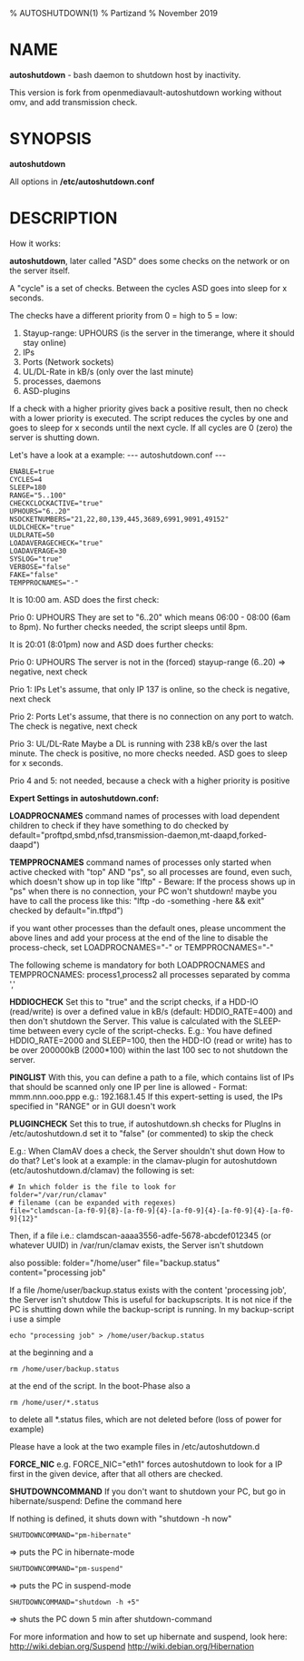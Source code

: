 % AUTOSHUTDOWN(1)
% Partizand
% November 2019

# NAME

**autoshutdown** - bash daemon to shutdown host by inactivity. 

This version is fork from openmediavault-autoshutdown working without omv, and add transmission check.

# SYNOPSIS

**autoshutdown**

All options in **/etc/autoshutdown.conf**

# DESCRIPTION

How it works:

**autoshutdown**, later called "ASD" does some checks on the network or on the server itself.

A "cycle" is a set of checks. Between the cycles ASD goes into sleep for x seconds.

The checks have a different priority from 0 = high to 5 = low:

1. Stayup-range: UPHOURS (is the server in the timerange, where it should stay online)
2. IPs
3. Ports (Network sockets)
4. UL/DL-Rate in kB/s (only over the last minute)
5. processes, daemons
6. ASD-plugins

If a check with a higher priority gives back a positive result, then no check
with a lower priority is executed. The script reduces the cycles by one and goes to 
sleep for x seconds until the next cycle. If all cycles are 0 (zero) the server
is shutting down.

Let's have a look at a example:
--- autoshutdown.conf ---
```
ENABLE=true
CYCLES=4
SLEEP=180
RANGE="5..100"
CHECKCLOCKACTIVE="true"
UPHOURS="6..20"
NSOCKETNUMBERS="21,22,80,139,445,3689,6991,9091,49152"
ULDLCHECK="true"
ULDLRATE=50
LOADAVERAGECHECK="true"
LOADAVERAGE=30
SYSLOG="true"
VERBOSE="false"
FAKE="false"
TEMPPROCNAMES="-"
```

It is 10:00 am. ASD does the first check:

Prio 0: UPHOURS 
They are set to "6..20" which means 06:00 - 08:00 (6am to 8pm). No further checks needed, the script sleeps until 8pm.

It is 20:01 (8:01pm) now and ASD does further checks:

Prio 0: UPHOURS
The server is not in the (forced) stayup-range (6..20) => negative, next check

Prio 1: IPs
Let's assume, that only IP 137 is online, so the check is negative, next check

Prio 2: Ports
Let's assume, that there is no connection on any port to watch. The check is negative, next check

Prio 3: UL/DL-Rate
Maybe a DL is running with 238 kB/s over the last minute. The check is positive, no more checks needed.
ASD goes to sleep for x seconds.

Prio 4 and 5:
not needed, because a check with a higher priority is positive


**Expert Settings in autoshutdown.conf:** 

**LOADPROCNAMES**
command names of processes with load dependent children to check if they have something to do
checked by default="proftpd,smbd,nfsd,transmission-daemon,mt-daapd,forked-daapd")

**TEMPPROCNAMES**
command names of processes only started when active
checked with "top" AND "ps", so all processes are found, even such, which doesn't show up in top
like "lftp" - Beware: If the process shows up in "ps" when there is no connection, your PC won't shutdown!
maybe you have to call the process like this: "lftp -do -something -here && exit"
checked by default="in.tftpd")

if you want other processes than the default ones, please uncomment the above lines and add your process at the end of the line
to disable the process-check, set LOADPROCNAMES="-" or TEMPPROCNAMES="-"

The following scheme is mandatory for both LOADPROCNAMES and TEMPPROCNAMES:
process1,process2
all processes separated by comma ','

**HDDIOCHECK**
Set this to "true" and the script checks, if a HDD-IO (read/write) is over a defined value in kB/s (default: HDDIO_RATE=400) 
and then don't shutdown the Server. This value is calculated with the SLEEP-time between every cycle of the script-checks.
E.g.: You have defined HDDIO_RATE=2000 and SLEEP=100, then the HDD-IO (read or write) has to be over 200000kB (2000*100) within the
last 100 sec to not shutdown the server.

**PINGLIST**
With this, you can define a path to a file, which contains list of IPs that should be scanned
only one IP per line is allowed - Format: mmm.nnn.ooo.ppp
e.g.:
192.168.1.45
If this expert-setting is used, the IPs specified in "RANGE" or in GUI doesn't work

**PLUGINCHECK**
Set this to true, if autoshutdown.sh checks for PlugIns in /etc/autoshutdown.d
set it to "false" (or commented) to skip the check

E.g.: When ClamAV does a check, the Server shouldn't shut down
How to do that?
Let's look at a example: in the clamav-plugin for autoshutdown (etc/autoshutdown.d/clamav) the following is set:
```
# In which folder is the file to look for
folder="/var/run/clamav"
# filename (can be expanded with regexes)
file="clamdscan-[a-f0-9]{8}-[a-f0-9]{4}-[a-f0-9]{4}-[a-f0-9]{4}-[a-f0-9]{12}"
```
Then, if a file i.e.: clamdscan-aaaa3556-adfe-5678-abcdef012345 (or whatever UUID) in /var/run/clamav exists, the Server isn't shutdown

also possible:
    folder="/home/user"
    file="backup.status"
    content="processing job"

If a file /home/user/backup.status exists with the content 'processing job', the Server isn't shutdow
This is useful for backupscripts. It is not nice if the PC is shutting down while the backup-script is running. 
In my backup-script i use a simple

    echo "processing job" > /home/user/backup.status

at the beginning and a

    rm /home/user/backup.status

at the end of the script. In the boot-Phase also a

    rm /home/user/*.status

to delete all *.status files, which are not deleted before (loss of power for example)

Please have a look at the two example files in /etc/autoshutdown.d

**FORCE_NIC**
e.g. FORCE_NIC="eth1" forces autoshutdown to look for a IP first in the given device, after that all others are checked.

**SHUTDOWNCOMMAND** 
If you don't want to shutdown your PC, but go in hibernate/suspend: Define the command here

If nothing is defined, it shuts down with "shutdown -h now"

	SHUTDOWNCOMMAND="pm-hibernate" 
=> puts the PC in hibernate-mode

	SHUTDOWNCOMMAND="pm-suspend"
=> puts the PC in suspend-mode

	SHUTDOWNCOMMAND="shutdown -h +5" 
=> shuts the PC down 5 min after shutdown-command

For more information and how to set up hibernate and suspend, look here:
http://wiki.debian.org/Suspend
http://wiki.debian.org/Hibernation
